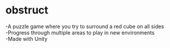# obstruct
-A puzzle game where you try to surround a red cube on all sides\
-Progress through multiple areas to play in new environments\
-Made with Unity


